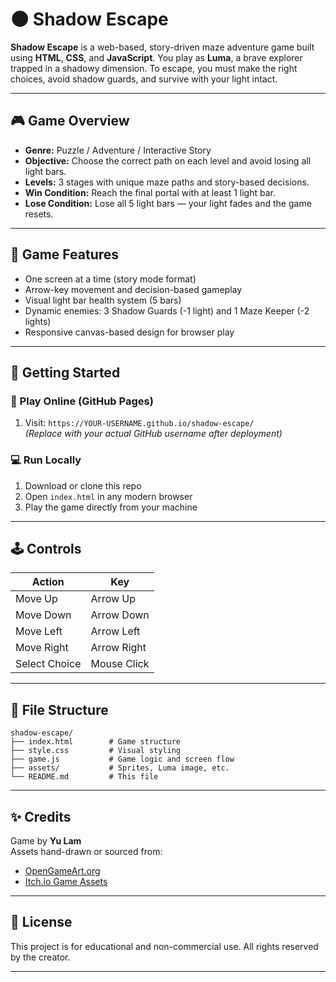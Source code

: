 # 🌑 Shadow Escape

**Shadow Escape** is a web-based, story-driven maze adventure game built using **HTML**, **CSS**, and **JavaScript**. You play as **Luma**, a brave explorer trapped in a shadowy dimension. To escape, you must make the right choices, avoid shadow guards, and survive with your light intact.

---

## 🎮 Game Overview

- **Genre:** Puzzle / Adventure / Interactive Story
- **Objective:** Choose the correct path on each level and avoid losing all light bars.
- **Levels:** 3 stages with unique maze paths and story-based decisions.
- **Win Condition:** Reach the final portal with at least 1 light bar.
- **Lose Condition:** Lose all 5 light bars — your light fades and the game resets.

---

## 🧩 Game Features

- One screen at a time (story mode format)
- Arrow-key movement and decision-based gameplay
- Visual light bar health system (5 bars)
- Dynamic enemies: 3 Shadow Guards (-1 light) and 1 Maze Keeper (-2 lights)
- Responsive canvas-based design for browser play

---

## 🚀 Getting Started

### 🔗 Play Online (GitHub Pages)
1. Visit: `https://YOUR-USERNAME.github.io/shadow-escape/`  
   *(Replace with your actual GitHub username after deployment)*

### 💻 Run Locally
1. Download or clone this repo
2. Open `index.html` in any modern browser
3. Play the game directly from your machine

---

## 🕹️ Controls

| Action        | Key         |
|---------------|-------------|
| Move Up       | Arrow Up    |
| Move Down     | Arrow Down  |
| Move Left     | Arrow Left  |
| Move Right    | Arrow Right |
| Select Choice | Mouse Click |

---

## 📁 File Structure

```
shadow-escape/
├── index.html        # Game structure
├── style.css         # Visual styling
├── game.js           # Game logic and screen flow
├── assets/           # Sprites, Luma image, etc.
└── README.md         # This file
```

---

## ✨ Credits

Game by **Yu Lam**  
Assets hand-drawn or sourced from:
- [OpenGameArt.org](https://opengameart.org/)
- [Itch.io Game Assets](https://itch.io/game-assets)

---

## 📜 License

This project is for educational and non-commercial use. All rights reserved by the creator.

---
